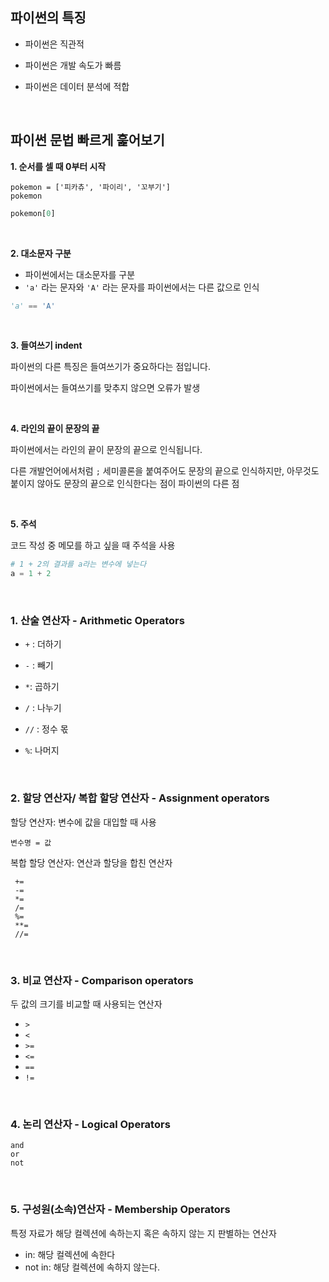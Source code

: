 ## 파이썬의 특징

- 파이썬은 직관적
- 파이썬은 개발 속도가 빠름
- 파이썬은 데이터 분석에 적합

  
  <br>
  
## 파이썬 문법 빠르게 훑어보기

**1. 순서를 셀 때 0부터 시작**

```
pokemon = ['피카츄', '파이리', '꼬부기']
pokemon
```

```python
pokemon[0]
```

<br>
  
**2. 대소문자 구분**
- 파이썬에서는 대소문자를 구분
- `'a'` 라는 문자와 `'A'` 라는 문자를 파이썬에서는 다른 값으로 인식

```python
'a' == 'A'
```

  <br>
  
**3. 들여쓰기 indent**

파이썬의 다른 특징은 들여쓰기가 중요하다는 점입니다.

파이썬에서는 들여쓰기를 맞추지 않으면 오류가 발생

  <br>
  

**4. 라인의 끝이 문장의 끝**

파이썬에서는 라인의 끝이 문장의 끝으로 인식됩니다.

다른 개발언어에서처럼 `;` 세미콜론을 붙여주어도 문장의 끝으로 인식하지만, 아무것도 붙이지 않아도 문장의 끝으로 인식한다는 점이 파이썬의 다른 점

  <br>
  
**5. 주석**

코드 작성 중 메모를 하고 싶을 때 주석을 사용

```python
# 1 + 2의 결과를 a라는 변수에 넣는다
a = 1 + 2
```

  <br>

  
### 1. 산술 연산자 - Arithmetic Operators

- `+` : 더하기
- `-` : 빼기
- `*`: 곱하기
- `/` : 나누기
- `//` : 정수 몫
- `%`: 나머지

  <br>
  
### 2. 할당 연산자/ 복합 할당 연산자 - Assignment operators

할당 연산자: 변수에 값을 대입할 때 사용

```
변수명 = 값
```

복합 할당 연산자: 연산과 할당을 합친 연산자

```
 +=
 -=
 *=
 /=
 %=
 **=
 //=
```
  
<br>
  
### 3. 비교 연산자 - Comparison operators

두 값의 크기를 비교할 때 사용되는 연산자

- `>`
- `<`
- `>=`
- `<=`
- `==`
- `!=`


<br>
  
### 4. 논리 연산자 - Logical Operators

```
and
or
not
```
<br>
  
### 5. 구성원(소속)연산자 - Membership Operators

특정 자료가 해당 컬렉션에 속하는지 혹은 속하지 않는 지 판별하는 연산자

- in: 해당 컬렉션에 속한다
- not in: 해당 컬렉션에 속하지 않는다.
